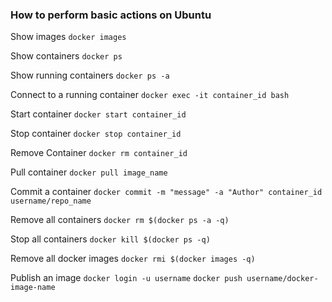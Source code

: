 ### How to perform basic actions on Ubuntu

Show images `docker images`

Show containers `docker ps`

Show running containers `docker ps -a`

Connect to a running container `docker exec -it container_id bash`

Start container `docker start container_id`

Stop container `docker stop container_id`

Remove Container `docker rm container_id`

Pull container `docker pull image_name`

Commit a container `docker commit -m "message" -a "Author" container_id username/repo_name`

Remove all containers `docker rm $(docker ps -a -q)`

Stop all containers `docker kill $(docker ps -q)`

Remove all docker images `docker rmi $(docker images -q)`

Publish an image
`docker login -u username`
`docker push username/docker-image-name`
